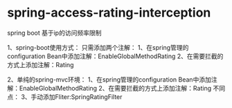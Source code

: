 # spring-access-rating-interception
spring boot 基于ip的访问频率限制

1、spring-boot使用方式：
  只需添加两个注解：
   1、在spring管理的configuration Bean中添加注解：EnableGlobalMethodRating
   2、在需要拦截的方式上添加注解：Rating

2、单纯的spring-mvc环境：
   1、在spring管理的configuration Bean中添加注解：EnableGlobalMethodRating
   2、在需要拦截的方式上添加注解：Rating
   不同点：
   3、手动添加Fliter:SpringRatingFilter
  

